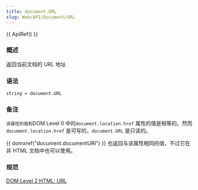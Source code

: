 ```yaml
---
title: document.URL
slug: Web/API/Document/URL
---
```


{{ ApiRef() }}

### 概述

返回当前文档的 URL 地址

### 语法

```plain
string = document.URL
```

### 备注

`该属性的值和`DOM Level 0 中的`document.location.href` 属性的值是相等的。然而 `document.location.href` 是可写的，`document.URL` 是只读的。

{{ domxref("document.documentURI") }} 也返回与该属性相同的值，不过它在非 HTML 文档中也可以使用。

### 规范

[DOM Level 2 HTML: URL](http://www.w3.org/TR/DOM-Level-2-HTML/html.html#ID-46183437)
